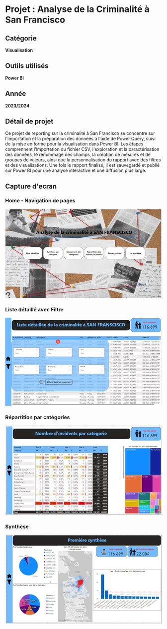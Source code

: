 # Projet : Analyse de la Criminalité à San Francisco

## Catégorie
**Visualisation**

## Outils utilisés
**Power BI**

## Année
**2023/2024**

## Détail de projet

Ce projet de reporting sur la criminalité à San Francisco se concentre sur l'importation et la préparation des données à l'aide de Power Query, suivi de la mise en forme pour la visualisation dans Power BI. Les étapes comprennent l'importation du fichier CSV, l'exploration et la caractérisation des données, le renommage des champs, la création de mesures et de groupes de valeurs, ainsi que la personnalisation du rapport avec des filtres et des visualisations. Une fois le rapport finalisé, il est sauvegardé et publié sur Power BI pour une analyse interactive et une diffusion plus large.


## Capture d'ecran


### Home - Navigation de pages
![Aperçu des Ventes Mensuelles](Capture.JPG)

### Liste détaillé avec Filtre 
![Aperçu des Ventes Mensuelles](Capture1.JPG)

### Répartition par catégories 
![Aperçu des Ventes Mensuelles](Capture2.JPG)

### Synthèse 
![Aperçu des Ventes Mensuelles](Capture3.JPG)


